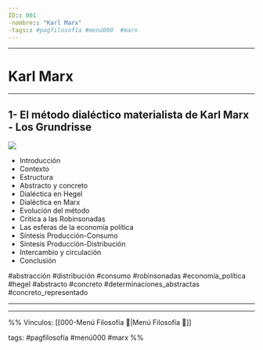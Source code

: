 ```yaml
---
ID:: 001
-nombre:: "Karl Marx"
-tags:: #pagfilosofía #menú000  #marx 
---
```

___
# Karl Marx
___
## 1- El método dialéctico materialista de Karl Marx - Los Grundrisse
![](https://www.youtube.com/watch?v=A_HFiqjFmq0)

- Introducción
- Contexto
- Estructura
- Abstracto y concreto
- Dialéctica en Hegel
- Dialéctica en Marx
- Evolución del método
- Critica a las Robinsonadas
- Las esferas de la economía política
- Síntesis Producción-Consumo
- Síntesis Producción-Distribución
- Intercambio y circulación
- Conclusión


#abstracción #distribución #consumo #robinsonadas #economía_política #hegel #abstracto #concreto #determinaciones_abstractas #concreto_representado
___





___

%%
Vínculos:
[[000-Menú Filosofía 📃|Menú Filosofía 📃]]

tags: #pagfilosofía #menú000 #marx 
%%